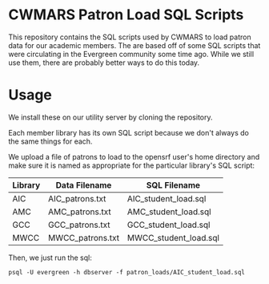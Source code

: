 # CWMARS Patron Load SQL Scripts

This repository contains the SQL scripts used by CWMARS to load patron
data for our academic members.  The are based off of some SQL scripts
that were circulating in the Evergreen community some time ago.  While
we still use them, there are probably better ways to do this today.

# Usage

We install these on our utility server by cloning the repository.

Each member library has its own SQL script because we don't always do
the same things for each.

We upload a file of patrons to load to the opensrf user's home
directory and make sure it is named as appropriate for the particular
library's SQL script:

| Library | Data Filename     | SQL Filename          |
| ------- | ----------------- | --------------------- |
| AIC     | AIC_patrons.txt   | AIC_student_load.sql  |
| AMC     | AMC_patrons.txt   | AMC_student_load.sql  |
| GCC     | GCC_patrons.txt   | GCC_student_load.sql  |
| MWCC    | MWCC_patrons.txt  | MWCC_student_load.sql |

Then, we just run the sql:

```
psql -U evergreen -h dbserver -f patron_loads/AIC_student_load.sql
```

